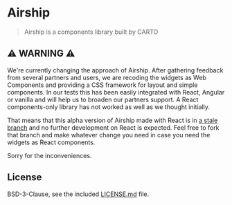 # Airship
> Airship is a components library built by CARTO

## ⚠️ WARNING ⚠️

We're currently changing the approach of Airship. After gathering feedback from several partners and users, we are recoding the widgets as Web Components and providing a CSS framework for layout and simple components. In our tests this has been easily integrated with React, Angular or vanilla and will help us to broaden our partners support. A React components-only library has not worked as well as we thought initially.

That means that this alpha version of Airship made with React is in [a stale branch](https://github.com/CartoDB/airship/tree/react-alpha) and no further development on React is expected. Feel free to fork that branch and make whatever change you need in case you need the widgets as React components.

Sorry for the inconveniences.

## License
BSD-3-Clause, see the included [LICENSE.md](LICENSE.md) file.